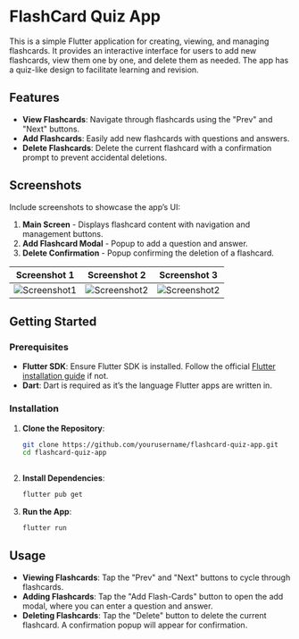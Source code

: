 # FlashCard Quiz App

This is a simple Flutter application for creating, viewing, and managing flashcards. It provides an interactive interface for users to add new flashcards, view them one by one, and delete them as needed. The app has a quiz-like design to facilitate learning and revision.

## Features

- **View Flashcards**: Navigate through flashcards using the "Prev" and "Next" buttons.
- **Add Flashcards**: Easily add new flashcards with questions and answers.
- **Delete Flashcards**: Delete the current flashcard with a confirmation prompt to prevent accidental deletions.

## Screenshots

Include screenshots to showcase the app’s UI:
1. **Main Screen** - Displays flashcard content with navigation and management buttons.
2. **Add Flashcard Modal** - Popup to add a question and answer.
3. **Delete Confirmation** - Popup confirming the deletion of a flashcard.


| Screenshot 1 | Screenshot 2 | Screenshot 3 |
|--------------|--------------|--------------|
 ![Screenshot1](./photo_2024-11-05_00-52-02(2).jpg) | ![Screenshot2](./photo_2024-11-04_23-18-27%20(3).jpg) |  ![Screenshot2](./photo_2024-11-04_23-18-27%20(3).jpg)


## Getting Started

### Prerequisites
- **Flutter SDK**: Ensure Flutter SDK is installed. Follow the official [Flutter installation guide](https://flutter.dev/docs/get-started/install) if not.
- **Dart**: Dart is required as it’s the language Flutter apps are written in.

### Installation

1. **Clone the Repository**:
   ```bash
   git clone https://github.com/yourusername/flashcard-quiz-app.git
   cd flashcard-quiz-app
    

2. **Install Dependencies**:
   ```bash
   flutter pub get
   ```
   

3. **Run the App**:
   ```bash
   flutter run
   ```

  ## Usage

- **Viewing Flashcards**: Tap the "Prev" and "Next" buttons to cycle through flashcards.
- **Adding Flashcards**: Tap the "Add Flash-Cards" button to open the add modal, where you can enter a question and answer.
- **Deleting Flashcards**: Tap the "Delete" button to delete the current flashcard. A confirmation popup will appear for confirmation.
